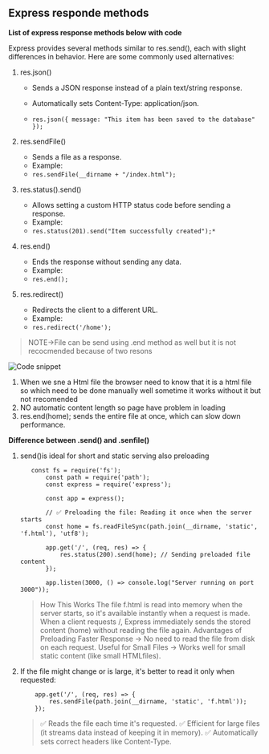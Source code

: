 ## Express responde methods
**List of express response methods below with code**

 Express provides several methods similar to res.send(), each with slight differences in behavior. Here are some commonly used alternatives:

1. res.json()
    * Sends a JSON response instead of a plain text/string response.
    * Automatically sets Content-Type: application/json.

    * `res.json({ message: "This item has been saved to the database" });`

2. res.sendFile()
    * Sends a file as a response.
    * Example:
    * `res.sendFile(__dirname + "/index.html");`

3. res.status().send() 
    * Allows setting a custom HTTP status code before sending a response.
    * Example:
    * `res.status(201).send("Item successfully created");*`

4. res.end()
    * Ends the response without sending any data.
    * Example:
    * `res.end();`

5. res.redirect()
    * Redirects the client to a different URL.
    * Example:
    * `res.redirect('/home');`
  
>NOTE->File can be send using .end method as well but it is not recocmended because of two resons

![Code snippet]()

1. When we sne a Html file the browser need to know that it is a html file so which need to be done   manually well sometime it works without it but not rrecomended
2. NO automatic content length so page have problem in loading
3. res.end(home); sends the entire file at once, which can slow down performance.

**Difference between .send() and .senfile()**

1. send()is ideal for short and static serving also preloading
     ```
        const fs = require('fs');
            const path = require('path');
            const express = require('express');

            const app = express();

            // ✅ Preloading the file: Reading it once when the server starts
            const home = fs.readFileSync(path.join(__dirname, 'static', 'f.html'), 'utf8');

            app.get('/', (req, res) => {
                res.status(200).send(home); // Sending preloaded file content
            });

            app.listen(3000, () => console.log("Server running on port 3000"));
    ```

    > How This Works
    The file f.html is read into memory when the server starts, so it's available instantly when a request is made.
    When a client requests /, Express immediately sends the stored content (home) without reading the file again.
    Advantages of Preloading
    Faster Response → No need to read the file from disk on each request.
    Useful for Small Files → Works well for small static content (like small HTMLfiles).



2. If the file might change or is large, it's better to read it only when requested:
    ```
        app.get('/', (req, res) => {
            res.sendFile(path.join(__dirname, 'static', 'f.html'));
        });
    ```
    >✅ Reads the file each time it's requested.
        ✅ Efficient for large files (it streams data instead of keeping it in memory).
        ✅ Automatically sets correct headers like Content-Type.
